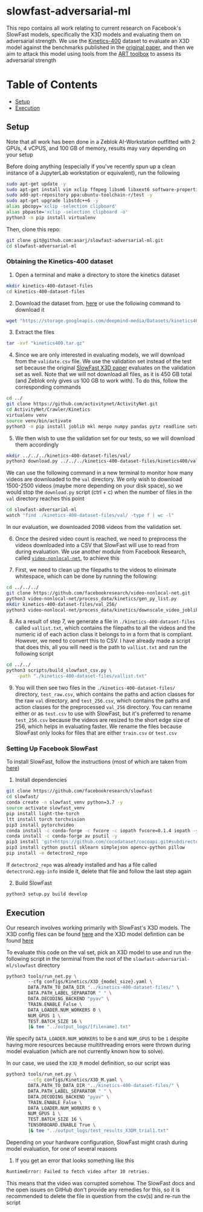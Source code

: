 # slowfast-adversarial-ml

This repo contains all work relating to current research on Facebook's SlowFast models, specifically the X3D models and evaluating them on adversarial strength. We use the [Kinetics-400](https://deepmind.com/research/open-source/kinetics) dataset to evaluate an X3D model against the benchmarks published in the [original paper](https://arxiv.org/pdf/2004.04730.pdf), and then we aim to attack this model using tools from the [ART toolbox](https://github.com/Trusted-AI/adversarial-robustness-toolbox/blob/main/examples/get_started_pytorch.py) to assess its adversarial strength

# Table of Contents
- [Setup](#Setup)
- [Execution](#Execution)

## Setup
Note that all work has been done in a Zeblok AI-Workstation outfitted with 2 GPUs, 4 vCPUS, and 100 GB of memory, results may vary depending on your setup


Before doing anything (especially if you've recently spun up a clean instance of a JupyterLab workstation or equivalent), run the following
```bash
sudo apt-get update -y 
sudo apt-get install vim xclip ffmpeg libsm6 libxext6 software-properties-common -y
sudo add-apt-repository ppa:ubuntu-toolchain-r/test -y
sudo apt-get upgrade libstdc++6 -y
alias pbcopy='xclip -selection clipboard'
alias pbpaste='xclip -selection clipboard -o'
python3 -m pip install virtualenv
```
Then, clone this repo:
```bash
git clone git@github.com:asarj/slowfast-adversarial-ml.git
cd slowfast-adversarial-ml
```


### Obtaining the Kinetics-400 dataset
1. Open a terminal and make a directory to store the kinetics dataset
```bash
mkdir kinetics-400-dataset-files
cd kinetics-400-dataset-files
```
2. Download the dataset from. [here](https://deepmind.com/research/open-source/kinetics) or use the following command to download it
```bash
wget "https://storage.googleapis.com/deepmind-media/Datasets/kinetics400.tar.gz"
```
3. Extract the files
```bash
tar -xvf "kinetics400.tar.gz"
```
4. Since we are only interested in evaluating models, we will download from the `validate.csv` file. We use the validation set instead of the test set because the original [SlowFast X3D paper](https://arxiv.org/pdf/2004.04730.pdf) evaluates on the validation set as well. Note that we will not download all files, as it is 450 GB total (and Zeblok only gives us 100 GB to work with). To do this, follow the corresponding commands
```bash
cd ../
git clone https://github.com/activitynet/ActivityNet.git
cd ActivityNet/Crawler/Kinetics
virtualenv venv
source venv/bin/activate
python3 -m pip install joblib mkl menpo numpy pandas pytz readline setuptools six tk wheel decorator olefile youtube-dl
```

5. We then wish to use the validation set for our tests, so we will download them accordingly
```bash
mkdir ../../../kinetics-400-dataset-files/val/
python3 download.py ../../../kinetics-400-dataset-files/kinetics400/validate.csv ../../../kinetics-400-dataset-files/val/
```

We can use the following command in a new terminal to monitor how many videos are downloaded to the `val` directory. We only wish to download 1500-2500 videos (maybe more depending on your disk space), so we would stop the `download.py` script (ctrl + c) when the number of files in the `val` directory reaches this point
```bash
cd slowfast-adversarial-ml 
watch "find ./kinetics-400-dataset-files/val/ -type f | wc -l"
```


In our evaluation, we downloaded 2098 videos from the validation set.

6. Once the desired video count is reached, we need to preprocess the videos downloaded into a CSV that SlowFast will use to read from during evaluation. We use another module from Facebook Research, called [`video-nonlocal-net`](https://github.com/facebookresearch/video-nonlocal-net/blob/master/DATASET.md), to achieve this

7. First, we need to clean up the filepaths to the videos to elinimate whitespace, which can be done by running the following:
```bash
cd ../../../
git clone https://github.com/facebookresearch/video-nonlocal-net.git
python3 video-nonlocal-net/process_data/kinetics/gen_py_list.py 
mkdir kinetics-400-dataset-files/val_256/
python3 video-nonlocal-net/process_data/kinetics/downscale_video_joblib.py 
```


8. As a result of step 7, we generate a file in `./kinetics-400-dataset-files` called `vallist.txt`, which contains the filepaths to all the videos and the numeric id of each action class it belongs to in a form that is compliant. However, we need to convert this to CSV. I have already made a script that does this, all you will need is the path to `vallist.txt` and run the following script
```bash
cd ../../
python3 scripts/build_slowfast_csv.py \
    -path "./kinetics-400-dataset-files/vallist.txt"
```

9. You will then see two files in the `./kinetics-400-dataset-files/` directory, `test_raw.csv`, which contains the paths and action classes for the raw `val` directory, and `test_256.csv`, which contains the paths and action classes for the preprocessed `val_256` directory. You can rename either or as `test.csv` to use with SlowFast, but it's preferred to rename `test_256.csv` because the videos are resized to the short edge size of 256, which helps in evaluating faster. We rename the files because SlowFast only looks for files that are either `train.csv` or `test.csv`

### Setting Up Facebook SlowFast
To install SlowFast, follow the instructions (most of which are taken from [here](https://github.com/facebookresearch/SlowFast/blob/master/INSTALL.md))
1. Install dependencies
```bash
git clone https://github.com/facebookresearch/slowfast
cd slowfast/
conda create -n slowfast_venv python=3.7 -y
source activate slowfast_venv
pip install light-the-torch
ltt install torch torchvision
pip3 install pytorchvideo
conda install -c conda-forge -c fvcore -c iopath fvcore=0.1.4 iopath -y
conda install -c conda-forge av psutil -y
pip3 install 'git+https://github.com/cocodataset/cocoapi.git#subdirectory=PythonAPI'
pip3 install cython psutil sklearn simplejson opencv-python pillow
pip install -e detectron2_repo
``` 

If `detectron2_repo` was already installed and has a file called `detectron2.egg-info` inside it, delete that file and follow the last step again

2. Build SlowFast
```bash
python3 setup.py build develop
```

## Execution
Our research involves working primarily with SlowFast's X3D models. The X3D config files can be found [here](https://github.com/facebookresearch/SlowFast/tree/master/configs/Kinetics) and the X3D model defintion can be found [here](https://github.com/facebookresearch/SlowFast/blob/e2894034797b9d77625e36f39150380d4d26c878/slowfast/models/video_model_builder.py#L617)

To evaluate this code on the val set, pick an X3D model to use and run the following script in the terminal from the root of the `slowfast-adversarial-ml/slowfast` directory
```bash
python3 tools/run_net.py \ 
        --cfg configs/Kinetics/X3D_{model_size}.yaml \ 
        DATA.PATH_TO_DATA_DIR "../kinetics-400-dataset-files/" \ 
        DATA.PATH_LABEL_SEPARATOR " " \ 
        DATA.DECODING_BACKEND "pyav" \ 
        TRAIN.ENABLE False \ 
        DATA_LOADER.NUM_WORKERS 0 \ 
        NUM_GPUS 1 \ 
        TEST.BATCH_SIZE 16 \ 
        |& tee "../output_logs/[filename].txt"
```
We specify `DATA_LOADER.NUM_WORKERS` to be `0` and `NUM_GPUS` to be `1` despite having more resources because multithreading errors were thrown during model evaluation (which are not currently known how to solve).

In our case, we used the `X3D_M` model definition, so our script was
```bash
python3 tools/run_net.py \
        --cfg configs/Kinetics/X3D_M.yaml \
        DATA.PATH_TO_DATA_DIR "../kinetics-400-dataset-files/" \
        DATA.PATH_LABEL_SEPARATOR " " \
        DATA.DECODING_BACKEND "pyav" \
        TRAIN.ENABLE False \
        DATA_LOADER.NUM_WORKERS 0 \
        NUM_GPUS 1 \
        TEST.BATCH_SIZE 16 \
        TENSORBOARD.ENABLE True \
        |& tee "../output_logs/test_results_X3DM_trial1.txt"
```

Depending on your hardware configuration, SlowFast might crash during model evaluation, for one of several reasons
1. If you get an error that looks something like this 

```bash
RuntimeError: Failed to fetch video after 10 retries.
```
This means that the video was corrupted somehow. The SlowFast docs and the open issues on GitHub don't provide any remedies for this, so it is recommended to delete the file in question from the csv(s) and re-run the script